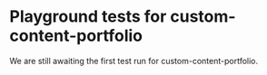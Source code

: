 # Playground tests for custom-content-portfolio
We are still awaiting the first test run for custom-content-portfolio.
